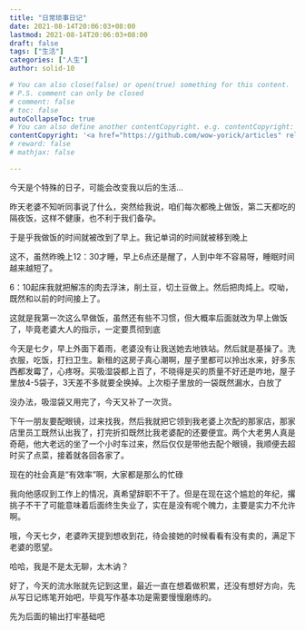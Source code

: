 ```yaml
---
title: "日常琐事日记"
date: 2021-08-14T20:06:03+08:00
lastmod: 2021-08-14T20:06:03+08:00
draft: false
tags: ["生活"]
categories: ["人生"]
author: solid-10

# You can also close(false) or open(true) something for this content.
# P.S. comment can only be closed
# comment: false
# toc: false
autoCollapseToc: true
# You can also define another contentCopyright. e.g. contentCopyright: "This is another copyright."
contentCopyright: '<a href="https://github.com/wow-yorick/articles" rel="noopener" target="_blank">查看源</a>'
# reward: false
# mathjax: false

---
```


今天是个特殊的日子，可能会改变我以后的生活...

昨天老婆不知听同事说了什么，突然给我说，咱们每次都晚上做饭，第二天都吃的隔夜饭，这样不健康，也不利于我们备孕。

于是乎我做饭的时间就被改到了早上。我记单词的时间就被移到晚上

这不，虽然昨晚上12：30才睡，早上6点还是醒了，人到中年不容易呀，睡眠时间越来越短了。

6：10起床我就把解冻的肉去浮沫，削土豆，切土豆做上。然后把肉炖上。哎呦，既然和以前的时间接上了。

这就是我第一次这么早做饭，虽然还有些不习惯，但大概率后面就改为早上做饭了，毕竟老婆大人的指示，一定要贯彻到底

今天是七夕，早上外面下着雨，老婆没有让我送她去地铁站。然后就是基操了。洗衣服，吃饭，打扫卫生。新租的这房子真心潮啊，屋子里都可以拎出水来，好多东西都发霉了，心疼呀。买吸湿袋都上百了，不晓得是买的质量不好还是咋地，屋子里放4-5袋子，3天差不多就要全换掉。上次柜子里放的一袋既然漏水，白放了

没办法，吸湿袋又用完了，今天又补了一次货。

下午一朋友要配眼镜，过来找我，然后我就把它领到我老婆上次配的那家店，那家店里员工既然认出我了，打完折扣既然比我老婆配的还要便宜。两个大老男人真是奇葩，他大老远的坐了一个小时车过来，然后仅仅是带他去配个眼镜，我顺便去超时买了点菜，接着就各回各家了。

现在的社会真是“有效率”啊，大家都是那么的忙碌

我向他感叹到工作上的情况，真希望辞职不干了。但是在现在这个尴尬的年纪，撂挑子不干了可能意味着后面终生失业了，实在是没有呢个魄力，主要是实力不允许啊。

哦，今天七夕，老婆昨天提到想收到花，待会接她的时候看看有没有卖的，满足下老婆的愿望。

哈哈，我是不是太无聊，太木讷？

好了，今天的流水账就先记到这里，最近一直在想着做积累，还没有想好方向，先从写日记练笔开始吧，毕竟写作基本功是需要慢慢磨练的。

先为后面的输出打牢基础吧
